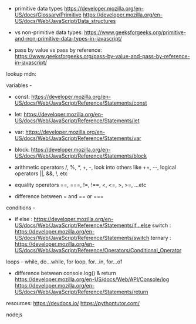 * primitive data types
https://developer.mozilla.org/en-US/docs/Glossary/Primitive
https://developer.mozilla.org/en-US/docs/Web/JavaScript/Data_structures

* vs non-primitive data types:
https://www.geeksforgeeks.org/primitive-and-non-primitive-data-types-in-javascript/

* pass by value vs pass by reference:
https://www.geeksforgeeks.org/pass-by-value-and-pass-by-reference-in-javascript/

lookup mdn:

variables -
  * const: https://developer.mozilla.org/en-US/docs/Web/JavaScript/Reference/Statements/const
  * let: https://developer.mozilla.org/en-US/docs/Web/JavaScript/Reference/Statements/let
  * var: https://developer.mozilla.org/en-US/docs/Web/JavaScript/Reference/Statements/var

* block: https://developer.mozilla.org/en-US/docs/Web/JavaScript/Reference/Statements/block

* arithmetic operators
/, %, *, +, -,
look into others like ++, --,
logical operators
||, &&, !, etc
* equality operators
==, ===, !=, !==, <, <=, >, >=, ...etc
* difference between = and == or ===

conditions -
  * if else : https://developer.mozilla.org/en-US/docs/Web/JavaScript/Reference/Statements/if...else
  switch : https://developer.mozilla.org/en-US/docs/Web/JavaScript/Reference/Statements/switch
  ternary : https://developer.mozilla.org/en-US/docs/Web/JavaScript/Reference/Operators/Conditional_Operator

loops -
  while, do...while, for loop, for...in, for...of

* difference between console.log() & return
https://developer.mozilla.org/en-US/docs/Web/API/Console/log
https://developer.mozilla.org/en-US/docs/Web/JavaScript/Reference/Statements/return

resources:
https://devdocs.io/
https://pythontutor.com/

nodejs
